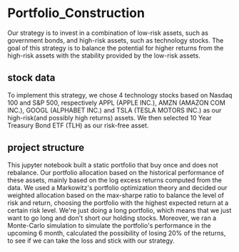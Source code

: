# Portfolio_Construction
Our strategy is to invest in a combination of low-risk assets, such as government bonds, and high-risk assets, such as technology stocks. The goal of this strategy is to balance the potential for higher returns from the high-risk assets with the stability provided by the low-risk assets.

## stock data
To implement this strategy, we chose 4 technology stocks based on Nasdaq 100 and S&P 500, respectively APPL (APPLE INC.), AMZN (AMAZON COM INC.), GOOGL (ALPHABET INC.) and TSLA (TESLA MOTORS INC.) as our high-risk(and possibly high returns) assets. We then selected 10 Year Treasury Bond ETF (TLH) as our risk-free asset.

## project structure
This jupyter notebook built a static portfolio that buy once and does not rebalance. Our portfolio allocation based on the historical performance of these assets, mainly based on the log excess returns computed from the data. We used a Markowitz's portfolio optimization theory and decided our weighted allocation based on the max-sharpe ratio to balance the level of risk and return, choosing the portfolio with the highest expected return at a certain risk level. We're just doing a long portfolio, which means that we just want to go long and don't short our holding stocks. Moreover, we ran a Monte-Carlo simulation to simulate the portfolio's performance in the upcoming 6 month, calculated the possibility of losing 20% of the returns, to see if we can take the loss and stick with our strategy.
